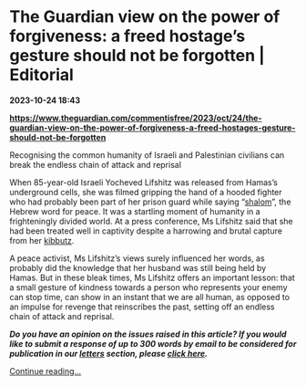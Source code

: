 # The Guardian view on the power of forgiveness: a freed hostage’s gesture should not be forgotten | Editorial

**2023-10-24 18:43**

**https://www.theguardian.com/commentisfree/2023/oct/24/the-guardian-view-on-the-power-of-forgiveness-a-freed-hostages-gesture-should-not-be-forgotten**

Recognising the common humanity of Israeli and Palestinian civilians can break the endless chain of attack and reprisal

When 85-year-old Israeli Yocheved Lifshitz was released from Hamas’s underground cells, she was filmed gripping the hand of a hooded fighter who had probably been part of her prison guard while saying “[shalom](https://www.theguardian.com/world/2023/oct/24/freed-gaza-hostages-named-yocheved-lifshitz-nurit-cooper)”, the Hebrew word for peace. It was a startling moment of humanity in a frighteningly divided world. At a press conference, Ms Lifshitz said that she had been treated well in captivity despite a harrowing and brutal capture from her [kibbutz](https://eu.usatoday.com/story/graphics/2023/10/23/what-is-a-kibbutz-in-israel-meaning/71209413007/).

A peace activist, Ms Lifshitz’s views surely influenced her words, as probably did the knowledge that her husband was still being held by Hamas. But in these bleak times, Ms Lifshitz offers an important lesson: that a small gesture of kindness towards a person who represents your enemy can stop time, can show in an instant that we are all human, as opposed to an impulse for revenge that reinscribes the past, setting off an endless chain of attack and reprisal.

_**Do you have an opinion on the issues raised in this article? If you would like to submit a response of up to 300 words by email to be considered for publication in our [letters](https://www.theguardian.com/tone/letters) section, please [click here](mailto:guardian.letters@theguardian.com?body=Please%20include%20your%20name,%20full%20postal%20address%20and%20phone%20number%20with%20your%20letter%20below.%20Letters%20are%20usually%20published%20with%20the%20author%27s%20name%20and%20city/town/village.%20The%20rest%20of%20the%20information%20is%20for%20verification%20only%20and%20to%20contact%20you%20where%20necessary.).**_

[Continue reading...](https://www.theguardian.com/commentisfree/2023/oct/24/the-guardian-view-on-the-power-of-forgiveness-a-freed-hostages-gesture-should-not-be-forgotten)
